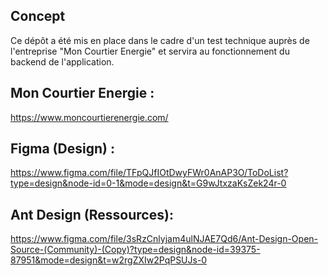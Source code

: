 ## Concept

Ce dépôt a été mis en place dans le cadre d'un test technique auprès de l'entreprise "Mon Courtier Energie" et servira au fonctionnement du backend de l'application.

## Mon Courtier Energie :
https://www.moncourtierenergie.com/


## Figma (Design) :

https://www.figma.com/file/TFpQJfIOtDwyFWr0AnAP3O/ToDoList?type=design&node-id=0-1&mode=design&t=G9wJtxzaKsZek24r-0


## Ant Design (Ressources):
https://www.figma.com/file/3sRzCnlyjam4ulNJAE7Qd6/Ant-Design-Open-Source-(Community)-(Copy)?type=design&node-id=39375-87951&mode=design&t=w2rgZXIw2PqPSUJs-0
























































